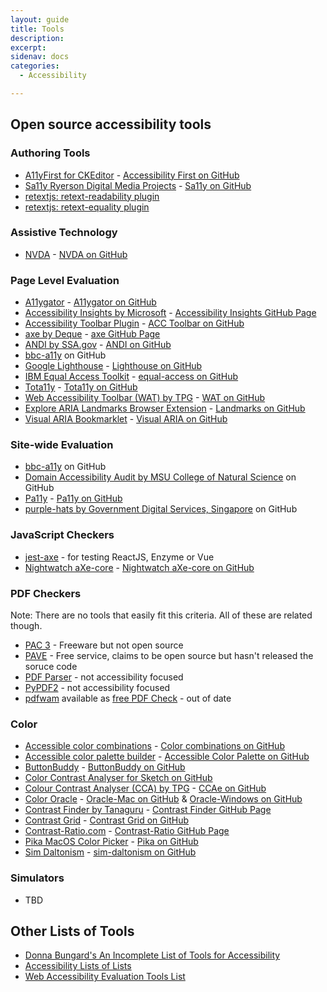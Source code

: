 ```yaml
---
layout: guide
title: Tools
description: 
excerpt: 
sidenav: docs
categories:
  - Accessibility

---
```


## Open source accessibility tools

### Authoring Tools
* [A11yFirst for CKEditor](http://a11yfirst.web.illinois.edu/) - [Accessibility First on GitHub](https://github.com/a11yfirst/distribution)
* [Sa11y Ryerson Digital Media Projects](https://ryersondmp.github.io/sa11y/#install) - [Sa11y on GitHub](https://github.com/ryersondmp/sa11y)
* [retextjs: retext-readability plugin](https://github.com/retextjs/retext-readability)
* [retextjs: retext-equality plugin](https://github.com/retextjs/retext-equality)

### Assistive Technology
* [NVDA](https://www.nvaccess.org/) - [NVDA on GitHub](https://github.com/nvaccess/nvda/)

### Page Level Evaluation
* [A11ygator](https://a11ygator.chialab.io/) - [A11ygator on GitHub](https://github.com/chialab/a11ygator-app)
* [Accessibility Insights by Microsoft](https://accessibilityinsights.io/) - [Accessibility Insights GitHub Page](https://github.com/microsoft/accessibility-insights-web)
* [Accessibility Toolbar Plugin](https://webworks.ga/acc_toolbar/) - [ACC Toolbar on GitHub](https://github.com/mickidum/acc_toolbar)
* [axe by Deque](https://www.deque.com/axe/) - [axe GitHub Page](https://github.com/dequelabs/axe-core)
* [ANDI by SSA.gov](https://www.ssa.gov/accessibility/andi/) - [ANDI on GitHub](https://github.com/SSAgov/ANDI)
* [bbc-a11y](https://github.com/bbc/bbc-a11y/blob/master/guides/using/checking-a-website.md) on GitHub
* [Google Lighthouse](https://developers.google.com/web/tools/lighthouse/) - [Lighthouse on GitHub](https://github.com/GoogleChrome/lighthouse)
* [IBM Equal Access Toolkit](https://www.ibm.com/able/toolkit/) - [equal-access on GitHub](https://github.com/IBMa/equal-access)
* [Tota11y](https://khan.github.io/tota11y/) - [Tota11y on GitHub](https://github.com/Khan/tota11y)
* [Web Accessibility Toolbar (WAT) by TPG](https://developer.paciellogroup.com/resources/wat/) - [WAT on GitHub](https://github.com/ThePacielloGroup/WebAccessibilityToolbar)
* [Explore ARIA Landmarks Browser Extension](http://matatk.agrip.org.uk/landmarks/) - [Landmarks on GitHub](https://github.com/matatk/landmarks)
* [Visual ARIA Bookmarklet](https://accdc.github.io/visual-aria/github-bookmarklet/visual-aria.htm) - [Visual ARIA on GitHub](https://github.com/accdc/visual-aria)

### Site-wide Evaluation
* [bbc-a11y](https://github.com/bbc/bbc-a11y/blob/master/guides/using/using-bbc-a11y-in-your-project.md) on GitHub
* [Domain Accessibility Audit by MSU College of Natural Science](https://github.com/MSU-NatSci/DomainAccessibilityAudit) on GitHub
* [Pa11y](https://pa11y.org/) - [Pa11y on GitHub](https://github.com/pa11y)
* [purple-hats by Government Digital Services, Singapore](https://github.com/GovTechSG/purple-hats) on GitHub

### JavaScript Checkers
* [jest-axe](https://github.com/nickcolley/jest-axe) - for testing ReactJS, Enzyme or Vue
* [Nightwatch aXe-core](https://www.npmjs.com/package/nightwatch-axe-core) - [Nightwatch  aXe-core on GitHub](https://github.com/rikki-iki/nightwatch-axe-core)

### PDF Checkers
Note: There are no tools that easily fit this criteria. All of these are related though.
* [PAC 3](https://www.access-for-all.ch/en/pdf-accessibility-checker.html) - Freeware but not open source
* [PAVE](https://pave-pdf.org/) - Free service, claims to be open source but hasn't released the soruce code
* [PDF Parser](https://www.pdfparser.org/) - not accessibility focused
* [PyPDF2](https://pythonhosted.org/PyPDF2/index.html) - not accessibility focused
* [pdfwam](https://gitlab.tingtun.no/eiii_source/pdfwam) available as [free PDF Check](http://checkers.eiii.eu/en/pdfcheck/)  - out of date

### Color
* [Accessible color combinations](https://toolness.github.io/accessible-color-matrix/) - [Color combinations on GitHub](https://github.com/toolness/accessible-color-matrix)
* [Accessible color palette builder](https://toolness.github.io/accessible-color-matrix/) - [Accessible Color Palette on GitHub](https://github.com/toolness/accessible-color-matrix)
* [ButtonBuddy](https://buttonbuddy.dev/) - [ButtonBuddy on GitHub](https://github.com/5t3ph/buttonbuddy)
* [Color Contrast Analyser for Sketch on GitHub](https://github.com/getflourish/Sketch-Color-Contrast-Analyser)
* [Colour Contrast Analyser (CCA) by TPG](https://developer.paciellogroup.com/resources/contrastanalyser/) - [CCAe on GitHub](https://github.com/ThePacielloGroup/CCAe)
* [Color Oracle](http://colororacle.org/) - [Oracle-Mac on GitHub](https://github.com/nvkelso/color-oracle) & [Oracle-Windows on GitHub](https://github.com/nvkelso/color-oracle-java)
* [Contrast Finder by Tanaguru](https://contrast-finder.tanaguru.com/) - [Contrast Finder GitHub Page](https://github.com/Tanaguru/Contrast-Finder)
* [Contrast Grid](https://contrast-grid.eightshapes.com/) - [Contrast Grid on GitHub](https://github.com/EightShapes/contrast-grid)
* [Contrast-Ratio.com](https://contrast-Ratio.com) - [Contrast-Ratio GitHub Page](https://github.com/LeaVerou/contrast-ratio)
* [Pika MacOS Color Picker](https://superhighfives.com/pika) - [Pika on GitHub](https://github.com/superhighfives/pika)
* [Sim Daltonism](https://michelf.ca/projects/sim-daltonism/) - [sim-daltonism on GitHub](https://github.com/michelf/sim-daltonism/)

### Simulators
* TBD

## Other Lists of Tools
* [Donna Bungard's An Incomplete List of Tools for Accessibility](https://docs.google.com/spreadsheets/d/1WEujpG4RNEGTcBHOwvVYsixAZPnhkcnJujVoLdMZM4o/edit?disco=AAAALK-X_iI&usp=comment_email_discussion&usp_dm=false&ts=600ee792)
* [Accessibility Lists of Lists](https://github.com/accessibility/a11y-lists-of-lists#development-and-testing-resources)
* [Web Accessibility Evaluation Tools List](https://www.w3.org/WAI/ER/tools/)
